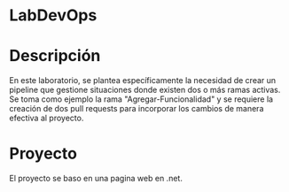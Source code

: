 # LabDevOps
# Descripción 
En este laboratorio, se plantea específicamente la necesidad de crear un pipeline que gestione situaciones donde existen dos o más ramas activas. Se toma como ejemplo la rama "Agregar-Funcionalidad" y se requiere la creación de dos pull requests para incorporar los cambios de manera efectiva al proyecto.
# Proyecto 
El proyecto se baso en una pagina web en .net.

